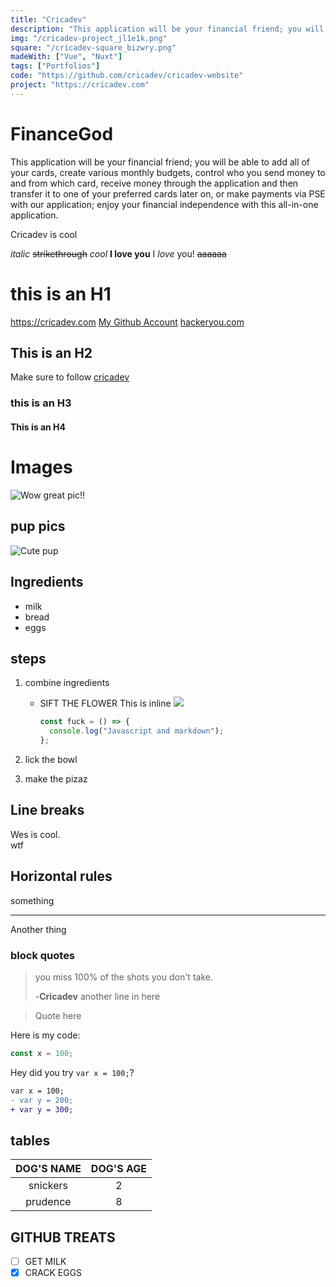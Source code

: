 ```yaml
---
title: "Cricadev"
description: "This application will be your financial friend; you will be able to add all of your cards, create various monthly budgets, control who you send money to and from which card, receive money through the application and then transfer it to one of your preferred cards later on, or make payments via PSE with our application; enjoy your financial independence with this all-in-one application."
img: "/cricadev-project_jl1e1k.png"
square: "/cricadev-square_bizwry.png"
madeWith: ["Vue", "Nuxt"]
tags: ["Portfolios"]
code: "https://github.com/cricadev/cricadev-website"
project: "https://cricadev.com"
---
```


# FinanceGod

This application will be your financial friend; you will be able to add all of your cards, create various monthly budgets, control who you send money to and from which card, receive money through the application and then transfer it to one of your preferred cards later on, or make payments via PSE with our application; enjoy your financial independence with this all-in-one application.


Cricadev is cool

_italic_
~~strikethrough~~
_cool_
**I love you**
I _love_ you!
~~aaaaaa~~

# this is an H1

<https://cricadev.com>
[My Github Account](https://github.com/cricadev)
[hackeryou.com](https://hackeryou.com "This is where wes teaches")

## This is an H2

Make sure to follow [cricadev][1]

### this is an H3

#### This is an H4

[1]: https://github.com/cricadev/

# Images

![Wow great pic!!](https://unsplash.it/500/500?random "This is a great picture")

## pup pics

![Cute pup][pup]

[pup]: https://unsplash.it/500/500?random

## Ingredients

- milk
- bread
- eggs

## steps

1. combine ingredients

   - SIFT THE FLOWER
     This is inline
     ![](https://unsplash.it/500/500?random)

     ```js
     const fuck = () => {
       console.log("Javascript and markdown");
     };
     ```

2. lick the bowl
3. make the pizaz

## Line breaks

Wes is cool. <br>
wtf

## Horizontal rules

something

---

Another thing

### block quotes

> you miss 100% of the shots you don't take.
>
> -**Cricadev**
> another line in here

> Quote here

Here is my code:

```js
const x = 100;
```

Hey did you try `var x = 100;`?

```diff
var x = 100;
- var y = 200;
+ var y = 300;
```

## tables

| DOG'S NAME | DOG'S AGE |
| :--------: | :-------: |
|  snickers  |     2     |
|  prudence  |     8     |

## GITHUB TREATS

- [ ] GET MILK
- [x] CRACK EGGS
